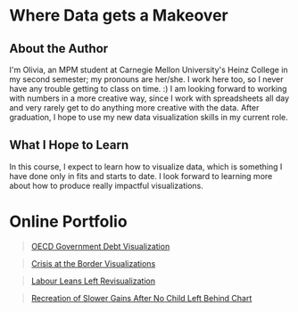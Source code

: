 # Where Data gets a Makeover #

## About the Author ##

I'm Olivia, an MPM student at Carnegie Mellon University's Heinz College in my second semester; my pronouns are her/she. I work here too, so I never have any trouble getting to class on time. :) I am looking forward to working with numbers in a more creative way, since I work with spreadsheets all day and very rarely get to do anything more creative with the data. After graduation, I hope to use my new data visualization skills in my current role.

## What I Hope to Learn ##
In this course, I expect to learn how to visualize data, which is something I have done only in fits and starts to date. I look forward to learning more about how to produce really impactful visualizations.

# Online Portfolio

> [OECD Government Debt Visualization](/190723assignment.md)

> [Crisis at the Border Visualizations](/190716assignment.md)

> [Labour Leans Left Revisualization](/190709assignment.md)

> [Recreation of Slower Gains After No Child Left Behind Chart](190719assignment2.md)
